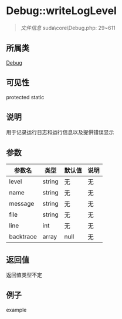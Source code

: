# Debug::writeLogLevel

> *文件信息* suda\core\Debug.php: 29~611
## 所属类 

[Debug](../Debug.md)

## 可见性

  protected  static
## 说明

用于记录运行日志和运行信息以及提供错误显示

## 参数

| 参数名 | 类型 | 默认值 | 说明 |
|--------|-----|-------|-------|
| level |  string | 无 | 无 |
| name |  string | 无 | 无 |
| message |  string | 无 | 无 |
| file |  string | 无 | 无 |
| line |  int | 无 | 无 |
| backtrace |  array | null | 无 |

## 返回值
返回值类型不定

## 例子

example